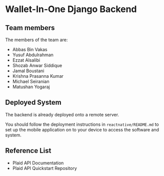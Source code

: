# Wallet-In-One Django Backend

## Team members
The members of the team are:
- Abbas Bin Vakas
- Yusuf Abdulrahman
- Ezzat Alsalibi
- Shozab Anwar Siddique
- Jamal Boustani
- Krishna Prasanna Kumar
- Michael Seiranian
- Matushan Yogaraj

## Deployed System

The backend is already deployed onto a remote server. 

You should follow the deployment instructions in `reactnative/README.md` to set up the mobile application on to your device to access the software and system.


## Reference List
- Plaid API Documentation
- Plaid API Quickstart Repository

